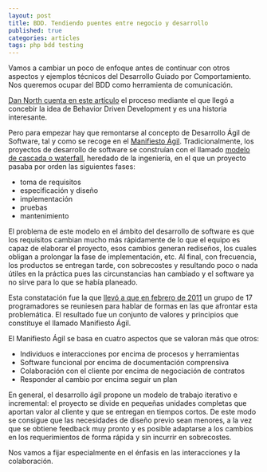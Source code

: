 ```yaml
---
layout: post
title: BDD. Tendiendo puentes entre negocio y desarrollo
published: true
categories: articles
tags: php bdd testing
---
```


Vamos a cambiar un poco de enfoque antes de continuar con otros aspectos y ejemplos técnicos del Desarrollo Guiado por Comportamiento. Nos queremos ocupar del BDD como herramienta de comunicación.

[Dan North cuenta en este artículo](https://dannorth.net/introducing-bdd/) el proceso mediante el que llegó a concebir la idea de Behavior Driven Development y es una historia interesante.

Pero para empezar hay que remontarse al concepto de Desarrollo Ágil de Software, tal y como se recoge en el [Manifiesto Ágil](http://agilemanifesto.org/iso/es/manifesto.html). Tradicionalmente, los proyectos de desarrollo de software se construían con el llamado [modelo de cascada o waterfall](https://openclassrooms.com/en/courses/4309151-gestiona-tu-proyecto-de-desarrollo/4538221-en-que-consiste-el-modelo-en-cascada), heredado de la ingeniería, en el que un proyecto pasaba por orden las siguientes fases:

* toma de requisitos
* especificación y diseño
* implementación
* pruebas
* mantenimiento

El problema de este modelo en el ámbito del desarrollo de software es que los requisitos cambian mucho más rápidamente de lo que el equipo es capaz de elaborar el proyecto, esos cambios generan rediseños, los cuales obligan a prolongar la fase de implementación, etc. Al final, con frecuencia, los productos se entregan tarde, con sobrecostes y resultando poco o nada útiles en la práctica pues las circunstancias han cambiado y el software ya no sirve para lo que se había planeado.

Esta constatación fue la que [llevó a que en febrero de 2011](http://agilemanifesto.org/history.html) un grupo de 17 programadores se reuniesen para hablar de formas en las que afrontar esta problemática. El resultado fue un conjunto de valores y principios que constituye el llamado Manifiesto Ágil. 

El Manifiesto Ágil se basa en cuatro aspectos que se valoran más que otros:

* Individuos e interacciones por encima de procesos y herramientas
* Software funcional por encima de documentación comprensiva
* Colaboración con el cliente por encima de negociación de contratos
* Responder al cambio por encima seguir un plan

En general, el desarrollo ágil propone un modelo de trabajo iterativo e incremental: el proyecto se divide en pequeñas unidades completas que aportan valor al cliente y que se entregan en tiempos cortos. De este modo se consigue que las necesidades de diseño previo sean menores, a la vez que se obtiene feedback muy pronto y es posible adaptarse a los cambios en los requerimientos de forma rápida y sin incurrir en sobrecostes.

Nos vamos a fijar especialmente en el énfasis en las interacciones y la colaboración.

